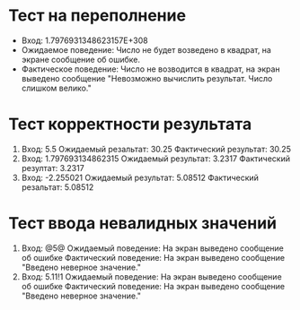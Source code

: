 # Тест на переполнение
- Вход: 1.7976931348623157E+308
- Ожидаемое поведение: Число не будет возведено в квадрат, на экране сообщение об ошибке.
- Фактическое поведение: Число не возводится в квадрат, на экран выведено сообщение "Невозможно вычислить результат. Число слишком велико."
# Тест корректности результата
1.  
    Вход:                   5.5
    Ожидаемый резальтат:    30.25
    Фактический результат:  30.25
2.  
    Вход:                   1.797693134862315
    Ожидаемый результат:    3.2317
    Фактический резултат:   3.2317
3. 
    Вход:                   -2.255021
    Ожидаемый результат:    5.08512
    Фактический резальтат:  5.08512
# Тест ввода невалидных значений
1.  
    Вход:                   @5@
    Ожидаемый поведение:    На экран выведено сообщение об ошибке
    Фактический поведение:  На экран выведено сообщение "Введено неверное значение."
2.  
    Вход:                   5.11!1
    Ожидаемый поведение:    На экран выведено сообщение об ошибке
    Фактический поведение:  На экран выведено сообщение "Введено неверное значение."